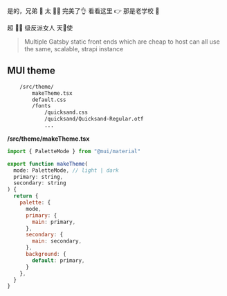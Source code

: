 是的，兄弟 🤙
太 🧜‍♂️ 完美了👌
看看这里 👉
那是老学校 🤟

超 🦹‍♀️ 级反派女人
天👼使

> Multiple Gatsby static front ends which are cheap to host can all use the same, scalable, strapi instance

## MUI theme

```bash
    /src/theme/
        makeTheme.tsx
        default.css
        /fonts
            /quicksand.css
            /quicksand/Quicksand-Regular.otf
            ...
```

**/src/theme/makeTheme.tsx**

```javascript
import { PaletteMode } from "@mui/material"

export function makeTheme(
  mode: PaletteMode, // light | dark
  primary: string,
  secondary: string
) {
  return {
    palette: {
      mode,
      primary: {
        main: primary,
      },
      secondary: {
        main: secondary,
      },
      background: {
        default: primary,
      }
    },
  }
}
```
